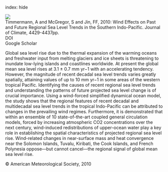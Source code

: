 index: hide

<div class="Citation">
    <div class="Citation-thumb CitationThumb-linked"  data-href="https://doi.org/10.1175/2010jcli3519.1">
      <img src="https://static.claimspace.cloud/climate-study-static/refs/thumbs/11/Timmermann_et_al_2010-thumb.png" />
    </div>

  <div class="Citation-body">
    <div class="Citation-text">Timmermann, A and McGregor, S and Jin, FF, 2010: Wind Effects on Past and Future Regional Sea Level Trends in the Southern Indo-Pacific. <span class="Article-journal">Journal of Climate, </span><span class="Article-volume"></span>4429-4437pp.</div>
    <div class="Citation-links">
      <div class="CitationLink" data-href="https://doi.org/10.1175/2010jcli3519.1">
        <div class="CitationLink-icon CitationLink-Doi"></div>
        <div class="CitationLink-text">DOI</div>
      </div>
      <div class="CitationLink" data-href="https://scholar.google.com/scholar?q=10.1175/2010jcli3519.1">
        <div class="CitationLink-icon CitationLink-Scholar"></div>
        <div class="CitationLink-text">Google Scholar</div>
      </div>
    </div>
  </div>
</div>

Global sea level rise due to the thermal expansion of the warming oceans and freshwater input from melting glaciers and ice sheets is threatening to inundate low-lying islands and coastlines worldwide. At present the global mean sea level rises at 3.1 ± 0.7 mm yr−1 with an accelerating tendency. However, the magnitude of recent decadal sea level trends varies greatly spatially, attaining values of up to 10 mm yr−1 in some areas of the western tropical Pacific. Identifying the causes of recent regional sea level trends and understanding the patterns of future projected sea level change is of crucial importance. Using a wind-forced simplified dynamical ocean model, the study shows that the regional features of recent decadal and multidecadal sea level trends in the tropical Indo-Pacific can be attributed to changes in the prevailing wind regimes. Furthermore, it is demonstrated that within an ensemble of 10 state-of-the-art coupled general circulation models, forced by increasing atmospheric CO2 concentrations over the next century, wind-induced redistributions of upper-ocean water play a key role in establishing the spatial characteristics of projected regional sea level rise. Wind-related changes in near-surface mass and heat convergence near the Solomon Islands, Tuvalu, Kiribati, the Cook Islands, and French Polynesia oppose—but cannot cancel—the regional signal of global mean sea level rise.

<div class="Citation-copy">
&copy; American Meteorological Society, 2010
</div>